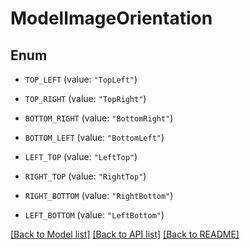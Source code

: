 # ModelImageOrientation

## Enum


* `TOP_LEFT` (value: `"TopLeft"`)

* `TOP_RIGHT` (value: `"TopRight"`)

* `BOTTOM_RIGHT` (value: `"BottomRight"`)

* `BOTTOM_LEFT` (value: `"BottomLeft"`)

* `LEFT_TOP` (value: `"LeftTop"`)

* `RIGHT_TOP` (value: `"RightTop"`)

* `RIGHT_BOTTOM` (value: `"RightBottom"`)

* `LEFT_BOTTOM` (value: `"LeftBottom"`)


[[Back to Model list]](../README.md#documentation-for-models) [[Back to API list]](../README.md#documentation-for-api-endpoints) [[Back to README]](../README.md)


